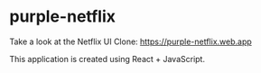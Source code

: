 # purple-netflix

Take a look at the Netflix UI Clone:
https://purple-netflix.web.app 

This application is created using React + JavaScript.
